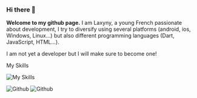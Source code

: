 ### Hi there 👋

**Welcome to my github page.**
I am Laxyny, a young French passionate about development, I try to diversify using several platforms (android, ios, Windows, Linux...) but also different programming languages (Dart, JavaScript, HTML...).

I am not yet a developer but I will make sure to become one!


My Skills

![My Skills](https://skillicons.dev/icons?i=html,css,js,py,dart,flutter)


![Github](https://github-readme-stats.vercel.app/api?username=laxyny&theme=calm_pink&show_icons=true)
![Github](https://github-readme-stats.vercel.app/api/top-langs/?username=laxyny&layout=compact)
